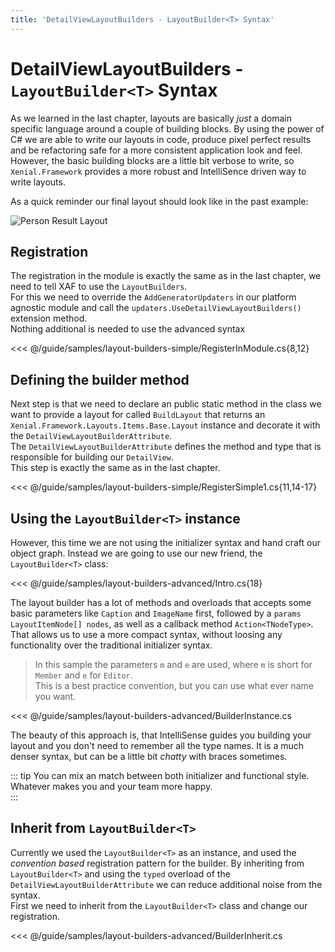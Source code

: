 ```yaml
---
title: 'DetailViewLayoutBuilders - LayoutBuilder<T> Syntax'
---
```


# DetailViewLayoutBuilders - `LayoutBuilder<T>` Syntax

As we learned in the last chapter, layouts are basically *just* a domain specific language around a couple of building blocks. By using the power of C# we are able to write our layouts in code, produce pixel perfect results and be refactoring safe for a more consistent application look and feel.  
However, the basic building blocks are a little bit verbose to write, so `Xenial.Framework` provides a more robust and IntelliSence driven way to write layouts.

As a quick reminder our final layout should look like in the past example:

![Person Result Layout](/images/guide/layout-builders/person-result-layout-simple.png)

## Registration

The registration in the module is exactly the same as in the last chapter, we need to tell XAF to use the `LayoutBuilders`.  
For this we need to override the `AddGeneratorUpdaters` in our platform agnostic module and call the `updaters.UseDetailViewLayoutBuilders()` extension method.  
Nothing additional is needed to use the advanced syntax

<<< @/guide/samples/layout-builders-simple/RegisterInModule.cs{8,12}

## Defining the builder method

Next step is that we need to declare an public static method in the class we want to provide a layout for called `BuildLayout` that returns an `Xenial.Framework.Layouts.Items.Base.Layout` instance and decorate it with the `DetailViewLayoutBuilderAttribute`.  
The `DetailViewLayoutBuilderAttribute` defines the method and type that is responsible for building our `DetailView`.  
This step is exactly the same as in the last chapter.

<<< @/guide/samples/layout-builders-simple/RegisterSimple1.cs{11,14-17}

## Using the `LayoutBuilder<T>` instance

However, this time we are not using the initializer syntax and hand craft our object graph. Instead we are going to use our new friend, the `LayoutBuilder<T>` class:

<<< @/guide/samples/layout-builders-advanced/Intro.cs{18}

The layout builder has a lot of methods and overloads that accepts some basic parameters like `Caption` and `ImageName` first, followed by a `params LayoutItemNode[] nodes`, as well as a callback method `Action<TNodeType>`.  
That allows us to use a more compact syntax, without loosing any functionality over the traditional initializer syntax.

> In this sample the parameters `m` and `e` are used, where `m` is short for `Member` and `e` for `Editor`.  
This is a best practice convention, but you can use what ever name you want.

<<< @/guide/samples/layout-builders-advanced/BuilderInstance.cs

The beauty of this approach is, that IntelliSense guides you building your layout and you don't need to remember all the type names. It is a much denser syntax, but can be a little bit *chatty* with braces sometimes.

::: tip
You can mix an match between both initializer and functional style. Whatever makes you and your team more happy.  
:::

## Inherit from `LayoutBuilder<T>` 

Currently we used the `LayoutBuilder<T>` as an instance, and used the *convention based* registration pattern for the builder. By inheriting from `LayoutBuilder<T>` and using the `typed` overload of the `DetailViewLayoutBuilderAttribute` we can reduce additional noise from the syntax.  
First we need to inherit from the `LayoutBuilder<T>` class and change our registration.

<<< @/guide/samples/layout-builders-advanced/BuilderInherit.cs